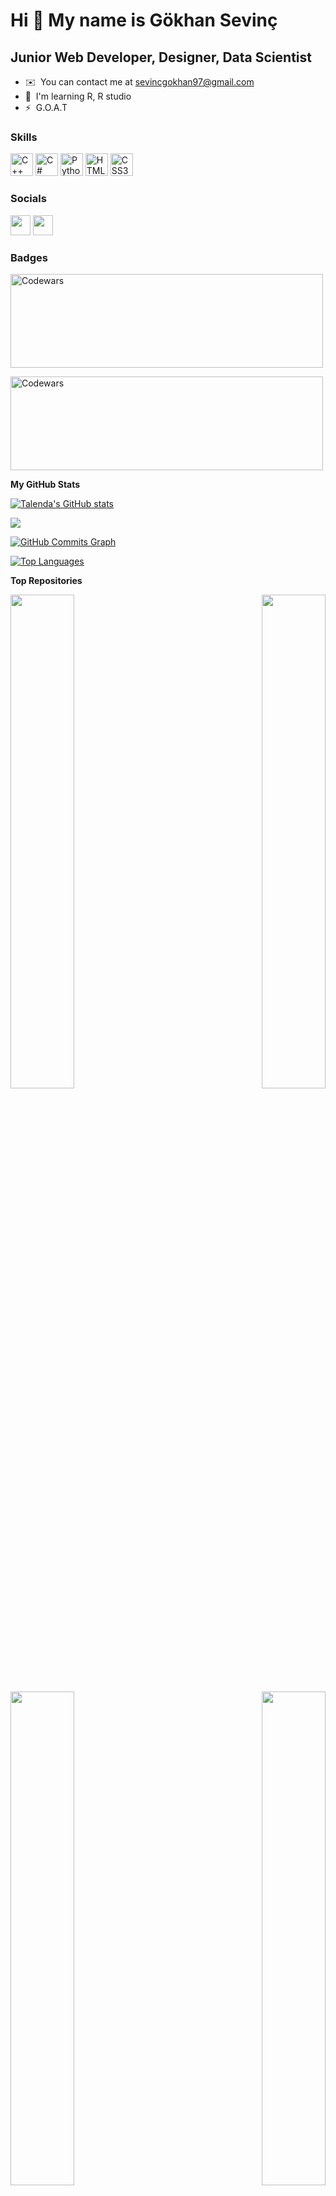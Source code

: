 Hi 👋 My name is Gökhan Sevinç
==============================

Junior Web Developer, Designer, Data Scientist
----------------------------------------------

* ✉️  You can contact me at [sevincgokhan97@gmail.com](mailto:sevincgokhan97@gmail.com)
* 🧠  I'm learning R, R studio
* ⚡  G.O.A.T

### Skills

<p align="left">
<a href="https://docs.microsoft.com/en-us/cpp/?view=msvc-170" target="_blank" rel="noreferrer"><img src="https://raw.githubusercontent.com/danielcranney/readme-generator/main/public/icons/skills/cplusplus-colored.svg" width="36" height="36" alt="C++" /></a>
<a href="https://docs.microsoft.com/en-us/dotnet/csharp/" target="_blank" rel="noreferrer"><img src="https://raw.githubusercontent.com/danielcranney/readme-generator/main/public/icons/skills/csharp-colored.svg" width="36" height="36" alt="C#" /></a>
<a href="https://www.python.org/" target="_blank" rel="noreferrer"><img src="https://raw.githubusercontent.com/danielcranney/readme-generator/main/public/icons/skills/python-colored.svg" width="36" height="36" alt="Python" /></a>
<a href="https://developer.mozilla.org/en-US/docs/Glossary/HTML5" target="_blank" rel="noreferrer"><img src="https://raw.githubusercontent.com/danielcranney/readme-generator/main/public/icons/skills/html5-colored.svg" width="36" height="36" alt="HTML5" /></a>
<a href="https://www.w3.org/TR/CSS/#css" target="_blank" rel="noreferrer"><img src="https://raw.githubusercontent.com/danielcranney/readme-generator/main/public/icons/skills/css3-colored.svg" width="36" height="36" alt="CSS3" /></a>
</p>


### Socials

<p align="left"> <a href="https://www.github.com/Talenda" target="_blank" rel="noreferrer"><img src="https://raw.githubusercontent.com/danielcranney/readme-generator/main/public/icons/socials/github-dark.svg" width="32" height="32" /></a> <a href="http://www.instagram.com/gokhannsevinc" target="_blank" rel="noreferrer"><img src="https://raw.githubusercontent.com/danielcranney/readme-generator/main/public/icons/socials/instagram.svg" width="32" height="32" /></a></p>

### Badges
<p align="left">
<a target="_blank" rel="noreferrer"><img src="https://www.codewars.com/users/Talenda/badges/large" width="500" height="150" alt="Codewars" /></a>
  
<a target="_blank" rel="noreferrer"><img src="https://github-readme-codewars-stats.herokuapp.com/api/?username=Talenda&badge&colormode=bright_mode" width="500" height="150" alt="Codewars" /></a>

<b>My GitHub Stats</b>

<a href="http://www.github.com/Talenda"><img src="https://github-readme-stats.vercel.app/api?username=Talenda&show_icons=true&hide=&count_private=true&title_color=a855f7&text_color=84cc16&icon_color=0891b2&bg_color=000000&hide_border=true&show_icons=true" alt="Talenda's GitHub stats" /></a>

<a href="http://www.github.com/Talenda"><img src="https://github-readme-streak-stats.herokuapp.com/?user=Talenda&stroke=84cc16&background=000000&ring=a855f7&fire=a855f7&currStreakNum=84cc16&currStreakLabel=a855f7&sideNums=84cc16&sideLabels=84cc16&dates=84cc16&hide_border=true" /></a>

<a href="http://www.github.com/Talenda"><img src="https://activity-graph.herokuapp.com/graph?username=Talenda&bg_color=000000&color=84cc16&line=0891b2&point=84cc16&area_color=000000&area=true&hide_border=true&custom_title=GitHub%20Commits%20Graph" alt="GitHub Commits Graph" /></a>

<a href="https://github.com/Talenda" align="left"><img src="https://github-readme-stats.vercel.app/api/top-langs/?username=Talenda&langs_count=10&title_color=a855f7&text_color=84cc16&icon_color=0891b2&bg_color=000000&hide_border=true&locale=en&custom_title=Top%20%Languages" alt="Top Languages" /></a>

<b>Top Repositories</b>

<div width="100%" align="center"><a href="https://github.com/Talenda/Antalya-2009-2015" align="left"><img align="left" width="45%" src="https://github-readme-stats.vercel.app/api/pin/?username=Talenda&repo=Antalya-2009-2015&title_color=a855f7&text_color=84cc16&icon_color=0891b2&bg_color=000000&hide_border=true&locale=en" /></a><a href="https://github.com/Talenda/Antalya_Map" align="right"><img align="right" width="45%" src="https://github-readme-stats.vercel.app/api/pin/?username=Talenda&repo=Antalya_Map&title_color=a855f7&text_color=84cc16&icon_color=0891b2&bg_color=000000&hide_border=true&locale=en" /></a></div><br /><br /><br /><br /><br /><br /><br />

<br /><br /><br /><br /><br />

<div width="100%" align="center"><a href="https://github.com/Talenda/Station-Datas" align="left"><img align="left" width="45%" src="https://github-readme-stats.vercel.app/api/pin/?username=Talenda&repo=Station-Datas&title_color=a855f7&text_color=84cc16&icon_color=0891b2&bg_color=000000&hide_border=true&locale=en" /></a><a href="https://github.com/Talenda/R" align="right"><img align="right" width="45%" src="https://github-readme-stats.vercel.app/api/pin/?username=Talenda&repo=R&title_color=a855f7&text_color=84cc16&icon_color=0891b2&bg_color=000000&hide_border=true&locale=en" /></a></div>
